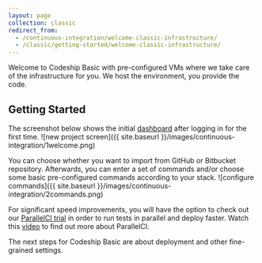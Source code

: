 ```yaml
---
layout: page
collection: classic
redirect_from:
  - /continuous-integration/welcome-classic-infrastructure/
  - /classic/getting-started/welcome-classic-infrastructure/
---
```


Welcome to Codeship Basic with pre-configured VMs where we take care of the infrastructure for you. We host the environment, you provide the code.

## Getting Started
The screenshot below shows the initial [dashboard](https://app.codeship.com/projects) after logging in for the first time.
![new project screen]({{ site.baseurl }}/images/continuous-integration/1welcome.png)

You can choose whether you want to import from GitHub or Bitbucket repository. Afterwards, you can enter a set of commands and/or choose some basic pre-configured commands according to your stack.
![configure commands]({{ site.baseurl }}/images/continuous-integration/2commands.png)

For significant speed improvements, you will have the option to check out our [ParallelCI trial](https://codeship.com/features/parallelci) in order to run tests in parallel and deploy faster. Watch this [video](https://www.youtube.com/watch?v=E7ujcuGtRjo) to find out more about ParallelCI.

The next steps for Codeship Basic are about deployment and other fine-grained settings.
